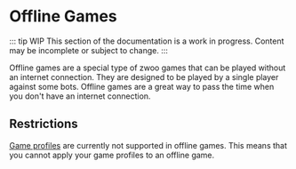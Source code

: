# Offline Games

::: tip WIP
This section of the documentation is a work in progress. Content may be incomplete or subject to change.
:::

Offline games are a special type of zwoo games that can be played without an internet connection. They are designed to be played by a single player against some bots. Offline games are a great way to pass the time when you don't have an internet connection.

## Restrictions

[Game profiles](./game-profiles.md) are currently not supported in offline games. This means that you cannot apply your game profiles to an offline game.  